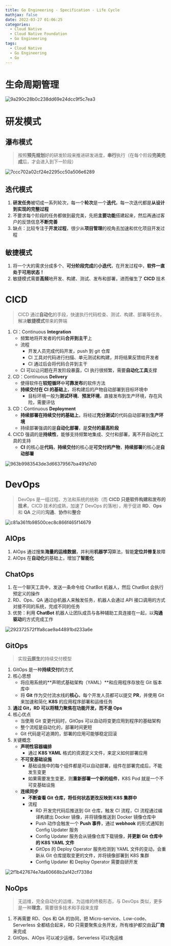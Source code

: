 ```yaml
---
title: Go Engineering - Specification - Life Cycle
mathjax: false
date: 2022-03-27 01:06:25
categories:
  - Cloud Native
  - Cloud Native Foundation
  - Go Engineering
tags:
  - Cloud Native
  - Go Engineering
  - Go
---
```


# 生命周期管理

![9a290c28b0c238dd69e24dcc9f5c7ea3](https://go-engineering-1253868755.cos.ap-guangzhou.myqcloud.com/9a290c28b0c238dd69e24dcc9f5c7ea3.webp)

<!-- more -->

# 研发模式

## 瀑布模式

> 按照**预先规划**好的研发阶段来推进研发进度，**串行**执行（在每个阶段**完美完成**后，才会进入到下一阶段）

![7ccc702a02cf24e2295cc50a506e6289](https://go-engineering-1253868755.cos.ap-guangzhou.myqcloud.com/7ccc702a02cf24e2295cc50a506e6289.webp)

## 迭代模式

1. **研发任务**被切成一系列轮次，每一个**轮次**是一个**迭代**，每一次迭代都是**从设计到实现的完整过程**
2. 不要求每个阶段的任务都做到最完美，先把**主要功能**搭建起来，然后再通过客户的反馈信息**不断完善**
3. 缺点：比较专注于**开发过程**，很少从**项目管理**的视角去加速和优化项目开发过程

## 敏捷模式

1. 将一个大的需求分成多个、**可分阶段完成**的**小迭代**，在开发过程中，**软件一直处于可用状态！**
2. 敏捷模式需要**高频**地开发、构建、测试、发布和部署，进而催生了 **CICD** 技术

# CICD

> CICD 通过**自动化**的手段，快速执行代码检查、测试、构建、部署等任务，解决**敏捷模式**带来的弊端

1. CI：Continuous **Integration**
   - 频繁地将开发者的代码**合并到主干**上
   - 流程
     - 开发人员完成代码开发，push 到 git 仓库
     - CI 工具对代码进行扫描、单元测试和构建，并将结果反馈给开发者
     - CI 通过后会将代码合并到主干
   - CI 可以让问题在开发阶段暴露，CI 执行很频繁，需要**自动化工具**支撑
2. CD：Continuous **Delivery**
   - 使得软件在**较短循环**中**可靠发布**的软件方法
   - **持续交付在 CI 的基础上**，将构建后的产物自动部署到目标环境中
     - 目标环境一般为**测试环境**、**预发环境**，直接发布到生产环境，存在风险，需要评估
3. CD：Continuous **Deployment**
   - **持续部署在持续交付的基础上**，将经过**充分测试**的代码自动部署到**生产环境**
   - 持续部署强调的是**自动化部署**，是**交付的最高阶段**
4. CICD 强调的是**持续性**，能够支持频繁地集成、交付和部署，离不开自动化工具的支持
   - **CI** 的核心是**代码**，**持续交付**的核心是**可交付的产物**，**持续部署**的核心是**自动部署**

![963b9983543de3d66379567ba491d7d0](https://go-engineering-1253868755.cos.ap-guangzhou.myqcloud.com/963b9983543de3d66379567ba491d7d0.webp)

# DevOps

> DevOps 是一组过程、方法和系统的统称（而 **CICD 只是软件构建和发布的技术**，CICD 技术的成熟，加速了 DevOps 的落地），用于促进 **RD**、**Ops** 和 **QA** 之间的**沟通**、**协作**和**整合**

![c81a361fb98500cec8c866f465f14679](https://go-engineering-1253868755.cos.ap-guangzhou.myqcloud.com/c81a361fb98500cec8c866f465f14679.webp)

## AIOps

1. AIOps 通过搜集**海量的运维数据**，并利用**机器学习**算法，智能**定位并修复**故障
2. AIOps 在**自动化**的基础上，增加了**智能化**

## ChatOps

1. 在一个聊天工具中，发送一条命令给 ChatBot 机器人，然后 ChatBot 会执行预定义的操作
1. RD、Ops、QA 通过@机器人来触发任务，机器人会通过 API 接口调用的方式对接不同的系统，完成不同的任务
3. 优势：利用 **ChatBot** 机器人让团队成员与各种辅助工具连接在一起，以**沟通驱动**的方式完成工作

![292372572f1fa8cae9a44891bd233a6e](https://go-engineering-1253868755.cos.ap-guangzhou.myqcloud.com/292372572f1fa8cae9a44891bd233a6e.webp)

## GitOps

> 实现**云原生**的持续交付模型

1. GitOps 是一种**持续交付**的方式
2. 核心思想
   - 将应用系统的**声明式基础架构（YAML）**和应用程序存放在 Git 版本库中
   - 将 **Git** 作为交付流水线的**核心**，每个开发人员都可以提交 **PR**，并使用 Git 来加速和简化 **K8S** 的应用程序部署和运维任务
3. **通过 Git，RD 可以将精力聚焦在功能开发，而不是 Ops**
4. 核心优点
   - 当使用 Git 变更代码时，GitOps 可以自动将变更应用到程序的基础架构
   - 整个流程是自动化的，部署时间更短
   - Git 代码是可追溯的，部署的应用可能够稳定回滚
5. 关键概念
   - **声明性容器编排**
     - 通过 **K8S YAML** 格式的资源定义文件，来定义如何部署应用
   - **不可变基础设施**
     - 基础设施中的每个组件都是可以自动部署，组件在部署完成后，不能发生变更
     - 如果需要发生变更，则**重新部署一个新的组件**，K8S Pod 就是一个不可变基础设施
   - **连续同步**
     - **不断查看 Git 仓库，将任何状态更改反映到 K8S 集群中**
     - 流程
       - RD 开发完代码后推送到 Git 仓库，触发 CI 流程，CI 流程通过编译构建出 Docker 镜像，并将镜像推送到 Docker 镜像仓库中
       - Push 动作会触发一个 **Push 事件**，通过 **webhook** 的形式通知到 Config Updater 服务
       - Config Updater 服务会从镜像仓库下载镜像，**并更新 Git 仓库中的 K8S YAML 文件**
       - GitOps 的 Deploy Operator 服务检测到 YAML 文件的变动，会重新从 Git 仓库提取变更的文件，并将镜像部署到 K8S 集群
       - Config Updater 和 Deploy Operator 需要自研开发

![2f1b427674e7da60668b2af42cf7338d](https://go-engineering-1253868755.cos.ap-guangzhou.myqcloud.com/2f1b427674e7da60668b2af42cf7338d.webp)

## NoOps

> 无运维，完全自动化的运维，为运维的终极形态，与 DevOps 类似，更多是一种**理念**，需要很多技术和手段来支撑

1. 不再需要 RD、Ops 和 QA 的协同，把 Micro-service、Low-code、Serverless 全都结合起来，RD 只需要聚焦业务开发，所有维护都交由**云厂商**来完成
2. GitOps、AIOps 可以减少运维，Serverless 可以免运维
